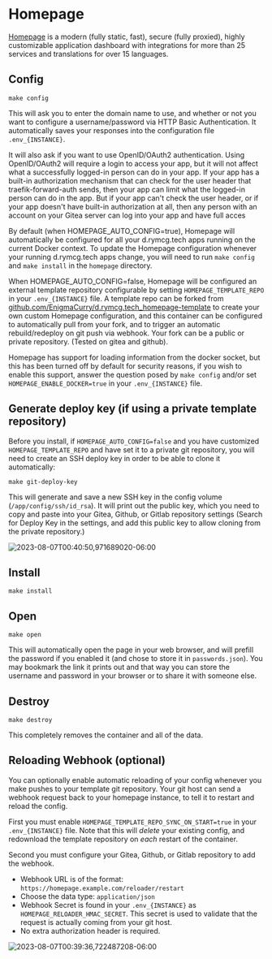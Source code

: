 # Homepage

[Homepage](https://github.com/benphelps/homepage) is a modern (fully static,
fast), secure (fully proxied), highly customizable application dashboard
with integrations for more than 25 services and translations for over 15
languages.

## Config

```
make config
```

This will ask you to enter the domain name to use, and whether or not
you want to configure a username/password via HTTP Basic Authentication.
It automatically saves your responses into the configuration file
`.env_{INSTANCE}`.

It will also ask if you want to use OpenID/OAuth2 authentication. 
Using OpenID/OAuth2 will require a login to access your app, but it will not
affect what a successfully logged-in person can do in your app. If your app has
a built-in authorization mechanism that can check for the user header that
traefik-forward-auth sends, then your app can limit what the logged-in person
can do in the app. But if your app can't check the user header, or if your app
doesn't have built-in authorization at all, then any person with an account
on your Gitea server can log into your app and have full acces

By default (when HOMEPAGE_AUTO_CONFIG=true), Homepage will automatically be
configured for all your d.rymcg.tech apps running on the current Docker
context. To update the Homepage configuration whenever your running
d.rymcg.tech apps change, you will need to run `make config` and
`make install` in the `homepage` directory.

When HOMEPAGE_AUTO_CONFIG=false, Homepage will be configured an external
template repository configurable by setting `HOMEPAGE_TEMPLATE_REPO` in your
`.env_{INSTANCE}` file. A template repo can be forked from
[github.com/EnigmaCurry/d.rymcg.tech_homepage-template](https://github.com/EnigmaCurry/d.rymcg.tech_homepage-template)
to create your own custom Homepage configuration, and this container can be
configured to automatically pull from your fork, and to trigger an automatic
rebuild/redeploy on git push via webhook. Your fork can be a public or
private repository. (Tested on gitea and github).

Homepage has support for loading information from the docker socket,
but this has been turned off by default for security reasons, if you
wish to enable this support, answer the question posed by `make config`
and/or set `HOMEPAGE_ENABLE_DOCKER=true` in your `.env_{INSTANCE}`
file.

## Generate deploy key (if using a private template repository)

Before you install, if `HOMEPAGE_AUTO_CONFIG=false` and you have customized
`HOMEPAGE_TEMPLATE_REPO` and have set it to a private git repository, you will
need to create an SSH deploy key in order to be able to clone it automatically:

```
make git-deploy-key
```

This will generate and save a new SSH key in the config volume
(`/app/config/ssh/id_rsa`). It will print out the public key, which
you need to copy and paste into your Gitea, Github, or Gitlab
repository settings (Search for Deploy Key in the settings, and add
this public key to allow cloning from the private repository.)

![2023-08-07T00:40:50,971689020-06:00](https://github.com/EnigmaCurry/d.rymcg.tech/assets/43061/2b74a83f-27ff-4a74-8614-060775dcfacf)

## Install

```
make install
```

## Open

```
make open
```

This will automatically open the page in your web browser, and will
prefill the password if you enabled it (and chose to store it in
`passwords.json`). You may bookmark the link it prints out and that 
way you can store the username and password in your browser or to share
it with someone else.

## Destroy

```
make destroy
```

This completely removes the container and all of the data.

## Reloading Webhook (optional)

You can optionally enable automatic reloading of your config whenever
you make pushes to your template git repository. Your git host can
send a webhook request back to your homepage instance, to tell it to
restart and reload the config.

First you must enable `HOMEPAGE_TEMPLATE_REPO_SYNC_ON_START=true` in
your `.env_{INSTANCE}` file. Note that this will *delete* your
existing config, and redownload the template repository on *each*
restart of the container.

Second you must configure your Gitea, Github, or Gitlab repository to
add the webhook.

 * Webhook URL is of the format: `https://homepage.example.com/reloader/restart`
 * Choose the data type: `application/json`
 * Webhook Secret is found in your `.env_{INSTANCE}` as
   `HOMEPAGE_RELOADER_HMAC_SECRET`. This secret is used to validate
   that the request is actually coming from your git host.
 * No extra authorization header is required.

![2023-08-07T00:39:36,722487208-06:00](https://github.com/EnigmaCurry/d.rymcg.tech/assets/43061/5a0001c3-505d-4984-a114-a9bd1f8ea33b)

